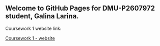 ## Welcome to GitHub Pages for DMU-P2607972 student, Galina Larina.

Coursework 1 website link:

<a href="https://dmu-p2607972.github.io/Coursework-1/Page-1.html">Coursework 1 - website</a>
